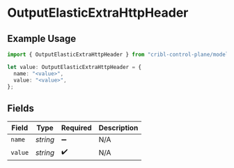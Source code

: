 # OutputElasticExtraHttpHeader

## Example Usage

```typescript
import { OutputElasticExtraHttpHeader } from "cribl-control-plane/models";

let value: OutputElasticExtraHttpHeader = {
  name: "<value>",
  value: "<value>",
};
```

## Fields

| Field              | Type               | Required           | Description        |
| ------------------ | ------------------ | ------------------ | ------------------ |
| `name`             | *string*           | :heavy_minus_sign: | N/A                |
| `value`            | *string*           | :heavy_check_mark: | N/A                |